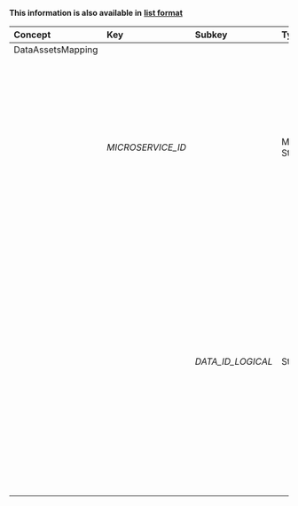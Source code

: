 
<style>
  .md-content__button {
    display: none;
  }
</style>

**This information is also available in** **[list format](/attributes/dataassetsmapping/)**

| Concept           | Key               | Subkey            | Type                | Example Value     | Comment                                                                                                                                                                                                                                                                             | Condition   |
|:------------------|:------------------|:------------------|:--------------------|:------------------|:------------------------------------------------------------------------------------------------------------------------------------------------------------------------------------------------------------------------------------------------------------------------------------|:------------|
| DataAssetsMapping |                   |                   |                     |                   |                                                                                                                                                                                                                                                                                     |             |
|                   | *MICROSERVICE_ID* |                   | Map[String, String] |                   | The key(s) here are UUID string(s) corresponding to the ID(s) of the Microservice(s) defined for this Algorithm. <br> The value for this key is a mapping of the logical IDs of Data Assets to the UUIDs of Data Assets.                                                            | mandatory   |
|                   |                   | *DATA_ID_LOGICAL* | String              | "DATAID_MYDATA_A" | The key(s) here are logical IDs (string identifiers) of Data Assets that act as placeholders in the DeploymentData field of a Microservice. <br> The value for each key is the UUID of the Data Asset that should be substituted into the placeholders in the DeploymentData field. | mandatory   |
|                   |                   |                   |                     |                   |                                                                                                                                                                                                                                                                                     |             |
|                   |                   |                   |                     |                   |                                                                                                                                                                                                                                                                                     |             |
|                   |                   |                   |                     |                   |                                                                                                                                                                                                                                                                                     |             |
